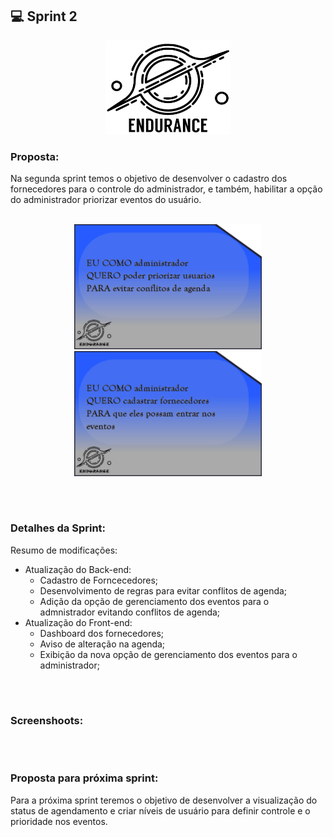 ## 💻 Sprint 2

<p align="center"> <img src="https://github.com/MaXximiles/API-4SEM/blob/main/Documenta%C3%A7%C3%A3o/logo%20com%20nome.png"height=150 width=200> </p> 


### Proposta:
Na segunda sprint temos o objetivo de desenvolver o cadastro dos fornecedores para o controle do administrador, e também, habilitar a opção do administrador priorizar eventos do usuário.
<p align=center> 
</br><img src="https://raw.githubusercontent.com/MaXximiles/API-4SEM/main/Documenta%C3%A7%C3%A3o/User%20Story%20Cards/story%20card%202.jpg?raw=true" width=300 height=200>
<img src="https://raw.githubusercontent.com/MaXximiles/API-4SEM/main/Documenta%C3%A7%C3%A3o/User%20Story%20Cards/story%20card%203.jpg?raw=true" width=300 height=200>



</p></br><h1></h1>


### Detalhes da Sprint:
Resumo de modificações:
- Atualização do Back-end:
  - Cadastro de Forncecedores;
  - Desenvolvimento de regras para evitar conflitos de agenda;
  - Adição da opção de gerenciamento dos eventos para o admnistrador evitando conflitos de agenda;
- Atualização do Front-end:
  - Dashboard dos fornecedores;
  - Aviso de alteração na agenda;
  - Exibição da nova opção de gerenciamento dos eventos para o administrador;



</p></br><h1></h1>

### Screenshoots:


</p></br><h1></h1>


### Proposta para próxima sprint:
Para a próxima sprint teremos o objetivo de desenvolver a visualização do status de agendamento e criar níveis de usuário para definir controle e o prioridade nos eventos.








